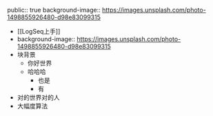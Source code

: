 public:: true
background-image:: https://images.unsplash.com/photo-1498855926480-d98e83099315

- [[LogSeq上手]]
- background-image:: https://images.unsplash.com/photo-1498855926480-d98e83099315
- 块背景
	- 你好世界
	- 哈哈哈
		- 也是
		- 有
- 对的世界对的人
- 大幅度算法